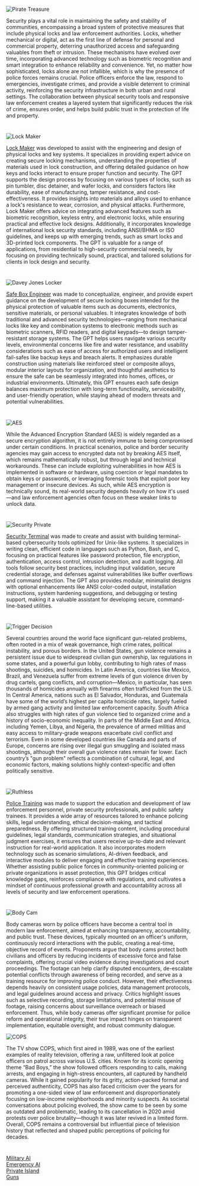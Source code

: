 ![Pirate Treasure](https://github.com/user-attachments/assets/72a03a7f-12b6-4756-977c-90b772f21cb3)

Security plays a vital role in maintaining the safety and stability of communities, encompassing a broad system of protective measures that include physical locks and law enforcement authorities. Locks, whether mechanical or digital, act as the first line of defense for personal and commercial property, deterring unauthorized access and safeguarding valuables from theft or intrusion. These mechanisms have evolved over time, incorporating advanced technology such as biometric recognition and smart integration to enhance reliability and convenience. Yet, no matter how sophisticated, locks alone are not infallible, which is why the presence of police forces remains crucial. Police officers enforce the law, respond to emergencies, investigate crimes, and provide a visible deterrent to criminal activity, reinforcing the security infrastructure in both urban and rural settings. The collaboration between physical security tools and responsive law enforcement creates a layered system that significantly reduces the risk of crime, ensures order, and helps build public trust in the protection of life and property.

#

![Lock Maker](https://github.com/user-attachments/assets/7458caaf-9068-473f-a727-b444229bf564)

[Lock Maker](https://chatgpt.com/g/g-683128d3f9b0819180caa11024f6dd2a-lock-maker) was developed to assist with the engineering and design of physical locks and key systems. It specializes in providing expert advice on creating secure locking mechanisms, understanding the properties of materials used in lock construction, and offering detailed guidance on how keys and locks interact to ensure proper function and security. The GPT supports the design process by focusing on various types of locks, such as pin tumbler, disc detainer, and wafer locks, and considers factors like durability, ease of manufacturing, tamper resistance, and cost-effectiveness. It provides insights into materials and alloys used to enhance a lock's resistance to wear, corrosion, and physical attacks. Furthermore, Lock Maker offers advice on integrating advanced features such as biometric recognition, keyless entry, and electronic locks, while ensuring practical and effective lock designs. Additionally, it incorporates knowledge of international lock security standards, including ANSI/BHMA or ISO guidelines, and keeps up with emerging trends, such as smart locks and 3D-printed lock components. The GPT is valuable for a range of applications, from residential to high-security commercial needs, by focusing on providing technically sound, practical, and tailored solutions for clients in lock design and security.

#

![Davey Jones Locker](https://github.com/user-attachments/assets/1c9eb3fe-4b8c-4d0b-8343-690a36c30ad7)

[Safe Box Engineer](https://chatgpt.com/g/g-67984562a2788191bfcb001b5b32b3ba-safe-box-engineer) was made to conceptualize, engineer, and provide expert guidance on the development of secure locking boxes intended for the physical protection of valuable items such as documents, electronics, sensitive materials, or personal valuables. It integrates knowledge of both traditional and advanced security technologies—ranging from mechanical locks like key and combination systems to electronic methods such as biometric scanners, RFID readers, and digital keypads—to design tamper-resistant storage systems. The GPT helps users navigate various security levels, environmental concerns like fire and water resistance, and usability considerations such as ease of access for authorized users and intelligent fail-safes like backup keys and breach alerts. It emphasizes durable construction using materials like reinforced steel or composite alloys, modular interior layouts for organization, and thoughtful aesthetics to ensure the safe can be seamlessly integrated into homes, offices, or industrial environments. Ultimately, this GPT ensures each safe design balances maximum protection with long-term functionality, serviceability, and user-friendly operation, while staying ahead of modern threats and potential vulnerabilities.

#

![AES](https://github.com/user-attachments/assets/f52ab338-76eb-4f02-9e32-50949a791dd2)

While the Advanced Encryption Standard (AES) is widely regarded as a secure encryption algorithm, it is not entirely immune to being compromised under certain conditions. In practical scenarios, police and border security agencies may gain access to encrypted data not by breaking AES itself, which remains mathematically robust, but through legal and technical workarounds. These can include exploiting vulnerabilities in how AES is implemented in software or hardware, using coercion or legal mandates to obtain keys or passwords, or leveraging forensic tools that exploit poor key management or insecure devices. As such, while AES encryption is technically sound, its real-world security depends heavily on how it's used—and law enforcement agencies often focus on these weaker links to unlock data.

#

![Security Private](https://github.com/user-attachments/assets/4b464170-ae96-4cf5-96d7-b274b8d09f23)

[Security Terminal](https://chatgpt.com/g/g-68381fc687d4819195310c9f1ed8088c-security-terminal) was made to create and assist with building terminal-based cybersecurity tools optimized for Unix-like systems. It specializes in writing clean, efficient code in languages such as Python, Bash, and C, focusing on practical features like password protection, file encryption, authentication, access control, intrusion detection, and audit logging. All tools follow security best practices, including input validation, secure credential storage, and defenses against vulnerabilities like buffer overflows and command injection. The GPT also provides modular, minimalist designs with optional enhancements like ANSI color-coded output, installation instructions, system hardening suggestions, and debugging or testing support, making it a valuable assistant for developing secure, command-line-based utilities.

#

![Trigger Decision](https://github.com/user-attachments/assets/12782692-dd57-4413-945c-cbb3c367812c)

Several countries around the world face significant gun-related problems, often rooted in a mix of weak governance, high crime rates, political instability, and porous borders. In the United States, gun violence remains a persistent issue due to widespread civilian gun ownership, lax regulations in some states, and a powerful gun lobby, contributing to high rates of mass shootings, suicides, and homicides. In Latin America, countries like Mexico, Brazil, and Venezuela suffer from extreme levels of gun violence driven by drug cartels, gang conflicts, and corruption—Mexico, in particular, has seen thousands of homicides annually with firearms often trafficked from the U.S. In Central America, nations such as El Salvador, Honduras, and Guatemala have some of the world’s highest per capita homicide rates, largely fueled by armed gang activity and limited law enforcement capacity. South Africa also struggles with high rates of gun violence tied to organized crime and a history of socio-economic inequality. In parts of the Middle East and Africa, including Yemen, Libya, and Nigeria, the prevalence of armed militias and easy access to military-grade weapons exacerbate civil conflict and terrorism. Even in some developed countries like Canada and parts of Europe, concerns are rising over illegal gun smuggling and isolated mass shootings, although their overall gun violence rates remain far lower. Each country’s "gun problem" reflects a combination of cultural, legal, and economic factors, making solutions highly context-specific and often politically sensitive.

#

![Ruthless](https://github.com/user-attachments/assets/7e6c1bbc-fdff-4906-8a0e-f83b99b44e56)

[Police Training](https://chatgpt.com/g/g-677be49a8a988191a771d42dff263f8a-police-training) was made to support the education and development of law enforcement personnel, private security professionals, and public safety trainees. It provides a wide array of resources tailored to enhance policing skills, legal understanding, ethical decision-making, and tactical preparedness. By offering structured training content, including procedural guidelines, legal standards, communication strategies, and situational judgment exercises, it ensures that users receive up-to-date and relevant instruction for real-world application. It also incorporates modern technology such as scenario simulations, AI-driven feedback, and interactive modules to deliver engaging and effective training experiences. Whether assisting public police forces in community-oriented policing or private organizations in asset protection, this GPT bridges critical knowledge gaps, reinforces compliance with regulations, and cultivates a mindset of continuous professional growth and accountability across all levels of security and law enforcement operations.

#

![Body Cam](https://github.com/user-attachments/assets/d88a619a-9d6b-4c3b-8eea-9172704bd5c8)

Body cameras worn by police officers have become a central tool in modern law enforcement, aimed at enhancing transparency, accountability, and public trust. These devices, typically mounted on an officer's uniform, continuously record interactions with the public, creating a real-time, objective record of events. Proponents argue that body cams protect both civilians and officers by reducing incidents of excessive force and false complaints, offering crucial video evidence during investigations and court proceedings. The footage can help clarify disputed encounters, de-escalate potential conflicts through awareness of being recorded, and serve as a training resource for improving police conduct. However, their effectiveness depends heavily on consistent usage policies, data management protocols, and legal guidelines around access and privacy. Critics highlight issues such as selective recording, storage limitations, and potential misuse of footage, raising concerns about surveillance overreach or biased enforcement. Thus, while body cameras offer significant promise for police reform and operational integrity, their true impact hinges on transparent implementation, equitable oversight, and robust community dialogue.

![COPS](https://github.com/user-attachments/assets/444ebb3c-07c8-46e0-a360-a621ee8cce01)

The TV show COPS, which first aired in 1989, was one of the earliest examples of reality television, offering a raw, unfiltered look at police officers on patrol across various U.S. cities. Known for its iconic opening theme “Bad Boys,” the show followed officers responding to calls, making arrests, and engaging in high-stress encounters, all captured by handheld cameras. While it gained popularity for its gritty, action-packed format and perceived authenticity, COPS has also faced criticism over the years for promoting a one-sided view of law enforcement and disproportionately focusing on low-income neighborhoods and minority suspects. As societal conversations about policing evolved, the show came to be seen by some as outdated and problematic, leading to its cancellation in 2020 amid protests over police brutality—though it was later revived in a limited form. Overall, COPS remains a controversial but influential piece of television history that reflected and shaped public perceptions of policing for decades.

#

[Military AI](https://github.com/sourceduty/Military_AI)
<br>
[Emergency AI](https://github.com/sourceduty/Emergency_AI)
<br>
[Private Island](https://github.com/sourceduty/Private_Island)
<br>
[Guns](https://github.com/sourceduty/Guns)
